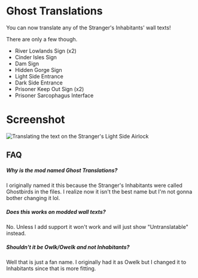 # Ghost Translations

You can now translate any of the Stranger's Inhabitants' wall texts!

There are only a few though.

- River Lowlands Sign (x2)
- Cinder Isles Sign
- Dam Sign
- Hidden Gorge Sign
- Light Side Entrance
- Dark Side Entrance
- Prisoner Keep Out Sign (x2)
- Prisoner Sarcophagus Interface

# Screenshot

![Translating the text on the Stranger's Light Side Airlock](https://user-images.githubusercontent.com/34462599/161406259-0a51c5a3-57cc-4378-93b6-2f237704144a.png)

## FAQ

##### Why is the mod named Ghost Translations?
I originally named it this because the Stranger's Inhabitants were called Ghostbirds in the files. I realize now it isn't the best name but I'm not gonna bother changing it lol.

##### Does this works on modded wall texts?
No. Unless I add support it won't work and will just show "Untranslatable" instead.

##### Shouldn't it be Owlk/Owelk and not Inhabitants?
Well that is just a fan name. I originally had it as Owelk but I changed it to Inhabitants since that is more fitting.